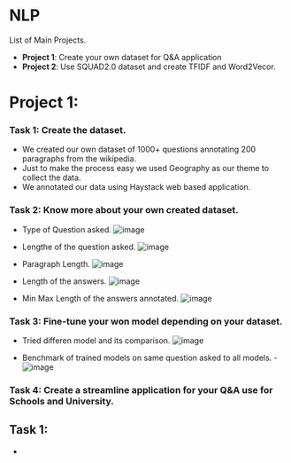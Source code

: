 # NLP

List of Main Projects.
- **Project 1**: Create your own dataset for Q&A application
- **Project 2**: Use SQUAD2.0 dataset and create TFIDF and Word2Vecor.

# Project 1: 
### **Task 1**: Create the dataset.
- We created our own dataset of 1000+ questions annotating 200 paragraphs from the wikipedia.
- Just to make the process easy we used Geography as our theme to collect the data.
- We annotated our data using Haystack web based application.

### **Task 2**: Know more about your own created dataset.
- Type of Question asked.
![image](https://github.com/PLEX-GR00T/NLP/blob/main/Outputs/que_types.png)

- Lengthe of the question asked.
![image](https://github.com/PLEX-GR00T/NLP/blob/main/Outputs/que_len.png)

- Paragraph Length.
![image](https://github.com/PLEX-GR00T/NLP/blob/main/Outputs/paragraph_len.png)

- Length of the answers.
![image](https://github.com/PLEX-GR00T/NLP/blob/main/Outputs/answer_text_len.png)

- Min Max Length of the answers annotated.
![image](https://github.com/PLEX-GR00T/NLP/blob/main/Outputs/min_max_length.png) 

### **Task 3**: Fine-tune your won model depending on your dataset.
- Tried differen model and its comparison.
![image](https://github.com/PLEX-GR00T/NLP/blob/main/Outputs/All_model_Accuracy_compare.png)

- Benchmark of trained models on same question asked to all models.
-![image](https://github.com/PLEX-GR00T/NLP/blob/main/Outputs/all_Question_Models_Accuracy_compare.png)


### **Task 4**: Create a streamline application for your Q&A use for Schools and University.

## Task 1:
- 

